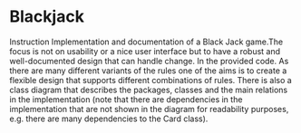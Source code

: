 # Blackjack
Instruction
Implementation and documentation of a Black Jack game.The focus is not on usability or a nice user interface but to have a robust and well-documented design that can handle change. In the provided code. As there are many different variants of the rules one of the aims is to create a flexible design that supports different combinations of rules. There is also a class diagram that describes the packages, classes and the main relations in the implementation (note that there are dependencies in the implementation that are not shown in the diagram for readability purposes, e.g. there are many dependencies to the Card class).
